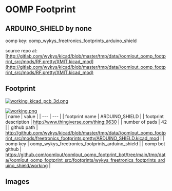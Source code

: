 # OOMP Footprint  
## ARDUINO_SHIELD  by none  
  
oomp key: oomp_wykys_freetronics_footprints_arduino_shield  
  
source repo at: [http://gitlab.com/wykys/kicad/blob/master/tmp/data//oomlout_oomp_footprint_src/mods/RF.pretty/XMIT.kicad_mod](http://gitlab.com/wykys/kicad/blob/master/tmp/data//oomlout_oomp_footprint_src/mods/RF.pretty/XMIT.kicad_mod)  
## Footprint  
  
[![working_kicad_pcb_3d.png](working_kicad_pcb_3d_600.png)](working_kicad_pcb_3d.png)  
  
[![working.png](working_600.png)](working.png)  
| name | value | 
| --- | --- | 
| footprint name | ARDUINO_SHIELD | 
| footprint description | http://www.thingiverse.com/thing:9630 | 
| number of pads | 42 | 
| github path | http://github.com/wykys/kicad/blob/master/tmp/data//oomlout_oomp_footprint_src/mods/freetronics_footprints.pretty/ARDUINO_SHIELD.kicad_mod | 
| oomp key | oomp_wykys_freetronics_footprints_arduino_shield | 
| oomp bot github | https://github.com/oomlout/oomlout_oomp_footprint_bot/tree/main/tmp/data//oomlout_oomp_footprint_src/footprints/wykys_freetronics_footprints_arduino_shield/working | 
## Images  
